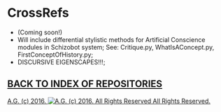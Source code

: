 # CrossRefs
* (Coming soon!)
* Will include differential stylistic methods for Artificial Conscience modules in Schizobot system; See: Critique.py, WhatIsAConcept.py, FirstConceptOfHistory.py;
* DISCURSIVE EIGENSCAPES!!!;

## [BACK TO INDEX OF REPOSITORIES](https://github.com/antiface/Index)

[A.G. (c) 2016. ![A.G. (c) 2016. All Rights Reserved](https://historiotheque.files.wordpress.com/2016/11/ag_signature_official_2015_50px_cropped.jpg) All Rights Reserved.](http://alexgagnon.com)
